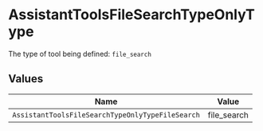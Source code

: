 # AssistantToolsFileSearchTypeOnlyType

The type of tool being defined: `file_search`


## Values

| Name                                             | Value                                            |
| ------------------------------------------------ | ------------------------------------------------ |
| `AssistantToolsFileSearchTypeOnlyTypeFileSearch` | file_search                                      |
